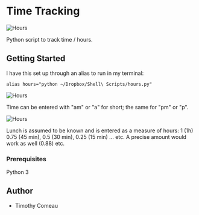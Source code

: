 # Time Tracking

![](https://s3.amazonaws.com/tcomeau-documents/Github+Pics/hours_01.png "Hours")

Python script to track time / hours. 

## Getting Started

I have this set up through an alias to run in my terminal:

```
alias hours="python ~/Dropbox/Shell\ Scripts/hours.py"
```

![](https://s3.amazonaws.com/tcomeau-documents/Github+Pics/hours_02.png "Hours")


Time can be entered with "am" or "a" for short; the same for "pm" or "p".

![](https://s3.amazonaws.com/tcomeau-documents/Github+Pics/hours_03.png "Hours")

Lunch is assumed to be known and is entered as a measure of hours: 1 (1h) 0.75 (45 min), 0.5 (30 min), 0.25 (15 min) ... etc. A precise amount would work as well (0.88) etc.

### Prerequisites

Python 3


## Author

* Timothy Comeau


